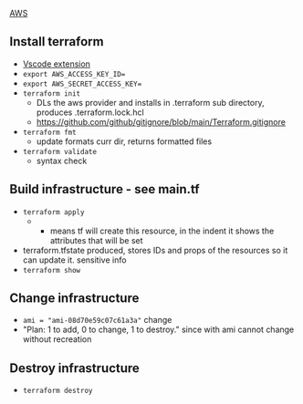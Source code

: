 [AWS](https://learn.hashicorp.com/tutorials/terraform/aws-build?in=terraform/aws-get-started)

## Install terraform

- [Vscode extension](https://marketplace.visualstudio.com/items?itemName=HashiCorp.terraform)
- `export AWS_ACCESS_KEY_ID=`
- `export AWS_SECRET_ACCESS_KEY=`
- `terraform init`
  - DLs the aws provider and installs in .terraform sub directory, produces .terraform.lock.hcl
  - https://github.com/github/gitignore/blob/main/Terraform.gitignore
- `terraform fmt`
  - update formats curr dir, returns formatted files
- `terraform validate`
  - syntax check

## Build infrastructure - see main.tf

- `terraform apply`
  - - means tf will create this resource, in the indent it shows the attributes that will be set
- terraform.tfstate produced, stores IDs and props of the resources so it can update it. sensitive info
- `terraform show`

## Change infrastructure

- `ami = "ami-08d70e59c07c61a3a"` change
- "Plan: 1 to add, 0 to change, 1 to destroy." since with ami cannot change without recreation

## Destroy infrastructure

- `terraform destroy`
